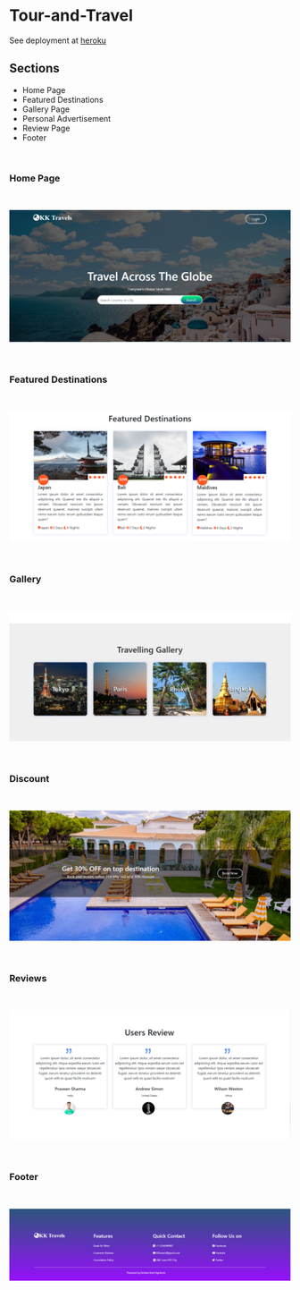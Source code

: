 # Tour-and-Travel

See deployment at  <a href="https://kktravels.herokuapp.com/">heroku</a>

<h2>Sections</h2>
<ul>
  <li>Home Page</li>
  <li>Featured Destinations</li>
  <li>Gallery Page</li>
  <li>Personal Advertisement</li>
  <li>Review Page</li>
  <li>Footer</li>
</ul>

<br>
<h3>Home Page</h3>
<br>

![alt text](https://github.com/KRISHANKANTAGNIHOTRI/Tour-and-Travel/blob/main/images/Header.PNG)

<br>
<h3>Featured Destinations</h3>
<br>

![alt text](https://github.com/KRISHANKANTAGNIHOTRI/Tour-and-Travel/blob/main/images/Destinations.PNG)

<br>
<h3>Gallery</h3>
<br>

![alt text](https://github.com/KRISHANKANTAGNIHOTRI/Tour-and-Travel/blob/main/images/Gallery.PNG)

<br>
<h3>Discount</h3>
<br>

![alt text](https://github.com/KRISHANKANTAGNIHOTRI/Tour-and-Travel/blob/main/images/Discount.PNG)

<br>
<h3>Reviews</h3>
<br>

![alt text](https://github.com/KRISHANKANTAGNIHOTRI/Tour-and-Travel/blob/main/images/Review.PNG)

<br>
<h3>Footer</h3>
<br>

![alt text](https://github.com/KRISHANKANTAGNIHOTRI/Tour-and-Travel/blob/main/images/Footer.PNG)

